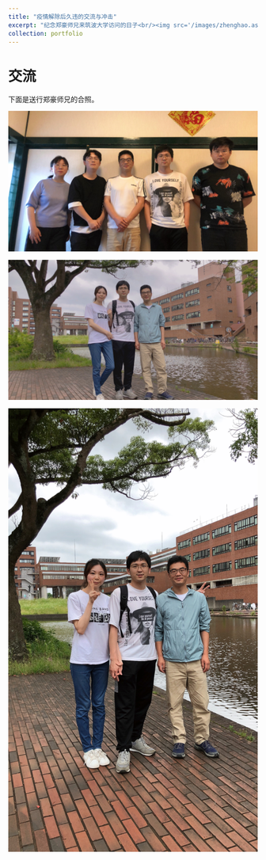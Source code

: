 ```yaml
---
title: "疫情解除后久违的交流与冲击"
excerpt: "纪念郑豪师兄来筑波大学访问的日子<br/><img src='/images/zhenghao.assets/b3c24ca50ee042faf71ae768ee51de5f-1688726582310-1.JPG'>"
collection: portfolio
---
```




# 交流

下面是送行郑豪师兄的合照。

![b3c24ca50ee042faf71ae768ee51de5f](/images/zhenghao.assets/b3c24ca50ee042faf71ae768ee51de5f-1688726582310-1.JPG)



![d776f3368ec9e1b7fa0ef7d3aeed2a6d](/images/zhenghao.assets/d776f3368ec9e1b7fa0ef7d3aeed2a6d-1688726618351-6.JPG)

![acdd509dbc32432b93c8b83ba9954152](/images/zhenghao.assets/acdd509dbc32432b93c8b83ba9954152.JPG)
